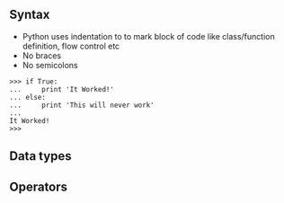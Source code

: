 ## Syntax ##
* Python uses indentation to to mark block of code like class/function definition, flow control etc
* No braces
* No semicolons

```
>>> if True:
...     print 'It Worked!'
... else:
...     print 'This will never work'
... 
It Worked!
>>>
```

## Data types ##

## Operators ##
